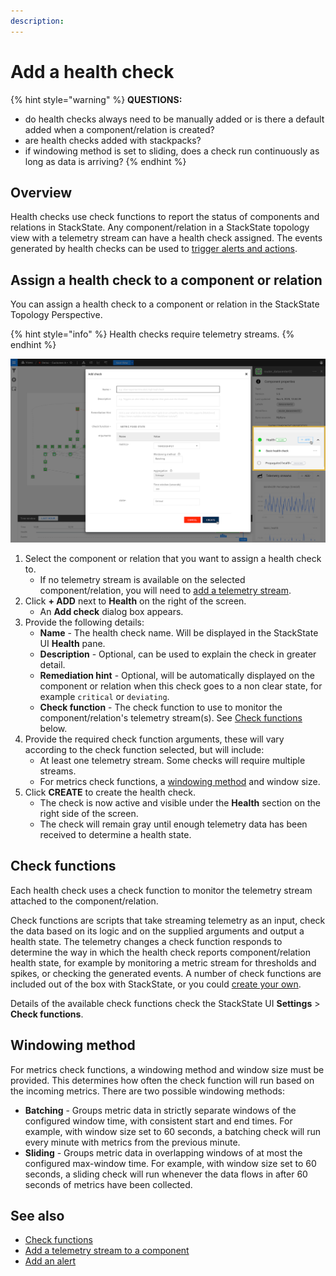 ```yaml
---
description: 
---
```


# Add a health check

{% hint style="warning" %}
**QUESTIONS:**
- do health checks always need to be manually added or is there a default added when a component/relation is created?
- are health checks added with stackpacks?
- if windowing method is set to sliding, does a check run continuously as long as data is arriving?
{% endhint %}

## Overview

Health checks use check functions to report the status of components and relations in StackState. Any component/relation in a StackState topology view with a telemetry stream can have a health check assigned. The events generated by health checks can be used to [trigger alerts and actions](/use/health-state-and-alerts/add-an-alert.md).

## Assign a health check to a component or relation

You can assign a health check to a component or relation in the StackState Topology Perspective.

{% hint style="info" %}
Health checks require telemetry streams.
{% endhint %}

![Add a health check to a component or relation](/.gitbook/assets/v41_add_health_check.png)

1. Select the component or relation that you want to assign a health check to.
    - If no telemetry stream is available on the selected component/relation, you will need to [add a telemetry stream](/use/health-state-and-alerts/add-telemetry-to-component.md).
3. Click **+ ADD** next to **Health** on the right of the screen. 
    - An **Add check** dialog box appears.
4. Provide the following details:
    - **Name** - The health check name. Will be displayed in the StackState UI **Health** pane.
    - **Description** - Optional, can be used to explain the check in greater detail.
    - **Remediation hint** - Optional, will be automatically displayed on the component or relation when this check goes to a non clear state, for example `critical` or `deviating`.
    - **Check function** - The check function to use to monitor the component/relation's telemetry stream(s). See [Check functions](#check-functions) below.
5. Provide the required check function arguments, these will vary according to the check function selected, but will include:
    - At least one telemetry stream. Some checks will require multiple streams. 
    - For metrics check functions, a [windowing method](#windowing-method) and window size.
9. Click **CREATE** to create the health check. 
    - The check is now active and visible under the **Health** section on the right side of the screen. 
    - The check will remain gray until enough telemetry data has been received to determine a health state.

## Check functions

Each health check uses a check function to monitor the telemetry stream attached to the component/relation. 

Check functions are scripts that take streaming telemetry as an input, check the data based on its logic and on the supplied arguments and output a health state. The telemetry changes a check function responds to determine the way in which the health check reports component/relation health state, for example by monitoring a metric stream for thresholds and spikes, or checking the generated events. 
A number of check functions are included out of the box with StackState, or you could [create your own](/configure/telemetry/checks_and_streams.md#check-functions).

Details of the available check functions check the StackState UI **Settings** > **Check functions**.

## Windowing method

For metrics check functions, a windowing method and window size must be provided. This determines how often the check function will run based on the incoming metrics. There are two possible windowing methods:

- **Batching** - Groups metric data in strictly separate windows of the configured window time, with consistent start and end times. For example, with window size set to 60 seconds, a batching check will run every minute with metrics from the previous minute.
- **Sliding** - Groups metric data in overlapping windows of at most the configured max-window time. For example, with window size set to 60 seconds, a sliding check will run whenever the data flows in after 60 seconds of metrics have been collected.

## See also

- [Check functions](/configure/telemetry/checks_and_streams.md#check-functions)
- [Add a telemetry stream to a component](/use/health-state-and-alerts/add-telemetry-to-component.md)
- [Add an alert](/use/health-state-and-alerts/add-an-alert.md)